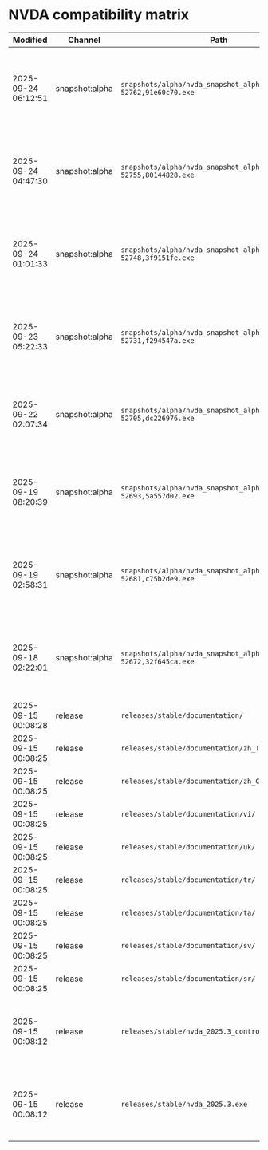 # NVDA compatibility matrix

| Modified | Channel | Path | Version | Severity | Notes | Size |
| --- | --- | --- | --- | --- | --- | --- |
| 2025-09-24 06:12:51 | snapshot:alpha | `snapshots/alpha/nvda_snapshot_alpha-52762,91e60c70.exe` | alpha-52762 | high | Snapshot alpha-52762 is newer than validated alpha-52705 | 0 B |
| 2025-09-24 04:47:30 | snapshot:alpha | `snapshots/alpha/nvda_snapshot_alpha-52755,80144828.exe` | alpha-52755 | high | Snapshot alpha-52755 is newer than validated alpha-52705 | 0 B |
| 2025-09-24 01:01:33 | snapshot:alpha | `snapshots/alpha/nvda_snapshot_alpha-52748,3f9151fe.exe` | alpha-52748 | high | Snapshot alpha-52748 is newer than validated alpha-52705 | 18 MB |
| 2025-09-23 05:22:33 | snapshot:alpha | `snapshots/alpha/nvda_snapshot_alpha-52731,f294547a.exe` | alpha-52731 | high | Snapshot alpha-52731 is newer than validated alpha-52705 | 48.5 MB |
| 2025-09-22 02:07:34 | snapshot:alpha | `snapshots/alpha/nvda_snapshot_alpha-52705,dc226976.exe` | alpha-52705 | medium | Snapshot alpha-52705 matches the validated build | 48.5 MB |
| 2025-09-19 08:20:39 | snapshot:alpha | `snapshots/alpha/nvda_snapshot_alpha-52693,5a557d02.exe` | alpha-52693 | low | Snapshot alpha-52693 is older than validated alpha-52705 | 48.4 MB |
| 2025-09-19 02:58:31 | snapshot:alpha | `snapshots/alpha/nvda_snapshot_alpha-52681,c75b2de9.exe` | alpha-52681 | low | Snapshot alpha-52681 is older than validated alpha-52705 | 48.5 MB |
| 2025-09-18 02:22:01 | snapshot:alpha | `snapshots/alpha/nvda_snapshot_alpha-52672,32f645ca.exe` | alpha-52672 | low | Snapshot alpha-52672 is older than validated alpha-52705 | 48.5 MB |
| 2025-09-15 00:08:28 | release | `releases/stable/documentation/` |  |  |  | - |
| 2025-09-15 00:08:25 | release | `releases/stable/documentation/zh_TW/` |  |  |  | - |
| 2025-09-15 00:08:25 | release | `releases/stable/documentation/zh_CN/` |  |  |  | - |
| 2025-09-15 00:08:25 | release | `releases/stable/documentation/vi/` |  |  |  | - |
| 2025-09-15 00:08:25 | release | `releases/stable/documentation/uk/` |  |  |  | - |
| 2025-09-15 00:08:25 | release | `releases/stable/documentation/tr/` |  |  |  | - |
| 2025-09-15 00:08:25 | release | `releases/stable/documentation/ta/` |  |  |  | - |
| 2025-09-15 00:08:25 | release | `releases/stable/documentation/sv/` |  |  |  | - |
| 2025-09-15 00:08:25 | release | `releases/stable/documentation/sr/` |  |  |  | - |
| 2025-09-15 00:08:12 | release | `releases/stable/nvda_2025.3_controllerClient.zip` | 2025.3 | info | Release 2025.3 is within the tested support window | 3.4 MB |
| 2025-09-15 00:08:12 | release | `releases/stable/nvda_2025.3.exe` | 2025.3 | info | Release 2025.3 is within the tested support window | 48.7 MB |
